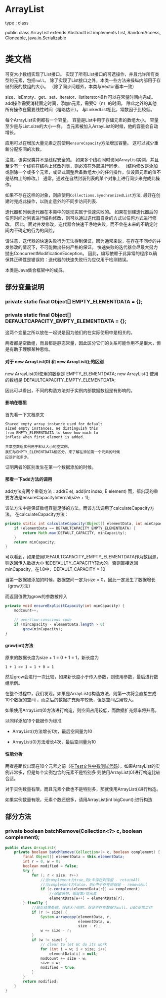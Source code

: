 # ArrayList
type : class

public class ArrayList<E> extends AbstractList<E> implements List<E>, RandomAccess, Cloneable, java.io.Serializable
# 类文档

可变大小数组实现了List接口。
实现了所有List接口的可选操作，并且允许所有类型的元素，包括``null``。
除了实现了List接口之外，本类一些方法来操纵内部用于存储列表的数组的大小。
（除了同步问题外，本类与Vector基本一致）

size、isEmpty、get、set、iterator、listIterator操作可以在常量时间内完成。
add操作需要消耗固定时间，添加n元素，需要O（n）的时间。
除此之外的其他所有操作在需要线性时间（粗略估计）。
与LinkedList相比，常数因子比较低。

每个ArrayList实例都有一个容量。
容量是List中用于存储元素的数组大小。
容量至少是与List.size的大小一样。
当元素被加入ArrayList的时候，他的容量会自动增长。

应用可以在增加大量元素之前使用``ensureCapacity``方法增加容量。
这可以减少重新分配空间的次数。

注意，该实现类并不是线程安全的。
如果多个线程同时访问ArrayList实例，并且至少有一个线程在结构上修改列表，则必须在外部进行同步。
（结构修改是添加或删除一个或多个元素，或显式调整后备数组大小的任何操作。仅设置元素的值不是结构上的修改。）
通常，通过在自然封装列表的某个对象上进行同步来完成此操作。

如果不存在这样的对象，则应使用``Collections.SynchronizedList``方法.
最好在创建时完成此操作，以防止意外的不同步访问列表.

迭代器和列表迭代器在本类中的是现实属于快速失败的。
如果在创建迭代器后的任何时间对列表进行结构修改，则可以通过迭代器自身的方式以任何方式进行修改。
因此，面对并发修改，迭代器会快速干净地失败，而不会在未来的不确定时间内不确定的行为的风险。

请注意，迭代器的快速失败行为无法得到保证，因为通常来说，在存在不同步的并发修改的情况下，不可能做出任何严格的保证。
快速失败的迭代器会尽最大努力抛出ConcurrentModificationException。
因此，编写依赖于此异常的程序以确保其正确性是错误的：迭代器的快速失败行为应仅用于检测错误。

本类是Java集合框架中的成员。

## 部分变量说明
### private static final Object[] EMPTY_ELEMENTDATA = {};
### private static final Object[] DEFAULTCAPACITY_EMPTY_ELEMENTDATA = {};

这两个变量之所以放在一起说是因为他们的在实际使用中是相关的。

两者都是空数组，而且都是静态常量，因此区分它们的关系可能作用不是很大，但是有助于理解某种思维。

#### 对于 new ArrayList(0) 和 new ArrayList();的区别
new ArrayList(0)使用的数组是 EMPTY_ELEMENTDATA;
new ArrayList() 使用的数组是 DEFAULTCAPACITY_EMPTY_ELEMENTDATA;

因此可以看出，不同的构造方法对于实例内部数据数组是有影响的。
#### 影响在哪里
首先看一下文档原文

    Shared empty array instance used for default 
    sized empty instances. We distinguish this 
    from EMPTY_ELEMENTDATA to know how much to 
    inflate when first element is added.
    
    共享空数组实例用于默认大小的空实例。
    我们与EMPTY_ELEMENTDATA相区分，来了解在添加第一个元素的时候
    应该扩张多少。

证明两者的区别发生在第一个数据添加的时候。
#### 那看一下add方法的调用

add方法有两个重载方法：add(E e), add(int index, E element)
而，都出现的重要方法是ensureCapacityInternal(size + 1);

该法方法中是保证数组容量足够的方法。而该方法调用了calculateCapacity方法。
在calculateCapacity方法：
```java
private static int calculateCapacity(Object[] elementData, int minCapacity) {
    if (elementData == DEFAULTCAPACITY_EMPTY_ELEMENTDATA) {
        return Math.max(DEFAULT_CAPACITY, minCapacity);
    }
    return minCapacity;
}
```
可以看到，如果使用DEFAULTCAPACITY_EMPTY_ELEMENTDATA作为数组源，则返回传入数据大小
和DEFAULTY_CAPACITY较大的，否则直接返回minCapacity，在1.8中，DEFAULT_CAPACITY = 10

当第一数据被添加的时候，数据空间一定为size = 0，因此一定发生了数据增长（grow方法）

而返回值做为grow的参数被传入
```java
private void ensureExplicitCapacity(int minCapacity) {
    modCount++;
    
    // overflow-conscious code
    if (minCapacity - elementData.length > 0)
        grow(minCapacity);
}
```

#### grow(int)方法
原来的数据长度为size + 1 = 0 + 1 = 1，新长度为
 
    1 + 1 >> 1 = 1 + 0 = 1
然后grow会进行一次比较，如果新长度小于传入参数，则使用参数，最后进行数组示例。

在整个过程中，我们发现，如果是ArrayList()构造方法，则第一次将会直接生成10个数据的空间
，而之后的数据扩充频率较低，但是空间占用较大。

如果使用ArrayList(0)方法进行构造，则空间占用较低，而数据扩充频率将升高。

以同样添加19个数据作为标准

* ArrayList()方法增长1次，最后空间量为10

* ArrayList(0)方法增长4次，最后空间量为10

#### 性能分析
两者差距仅出现在10个元素之前（在[Test文件中有测试代码](Test.java)），如果ArrayList的实例非常多，但是每个实例包含的元素不是特别多
则使用ArrayList(0)进行构造比较合适。

对于实例数量有限，而且元素个数也不是特别多，那就使用ArrayList()进行构造。

如果实例数量有限，元素个数还很多，请用ArrayList(int bigCount);进行构造

## 部分方法
###  private boolean batchRemove(Collection<?> c, boolean complement);
```java
public class ArrayList{
    private boolean batchRemove(Collection<?> c, boolean complement) {
        final Object[] elementData = this.elementData;
        int r = 0, w = 0;
        boolean modified = false;
        try {
            for (; r < size; r++)
                //当complement为true,则c中存在则保留 - retainAll
                //当complement为false，则c中不存在则保留 - removeAll
                if (c.contains(elementData[r]) == complement)
                    //保留语句，保留第r位元素
                    elementData[w++] = elementData[r];
        } finally {
            //最后结果处理，保证大小同时，保证不存在数据为null，让GC正常工作
            if (r != size) {
                System.arraycopy(elementData, r,
                                 elementData, w,
                                 size - r);
                w += size - r;
            }
            if (w != size) {
                // clear to let GC do its work
                for (int i = w; i < size; i++)
                    elementData[i] = null;
                modCount += size - w;
                size = w;
                modified = true;
            }
        }
        return modified;
    }
}
```